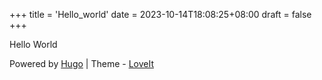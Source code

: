 +++
title = 'Hello_world'
date = 2023-10-14T18:08:25+08:00
draft = false
+++

Hello World 

Powered by [Hugo](https://gohugo.io/ "Hugo 0.119.0") | Theme - [ LoveIt](https://github.com/dillonzq/LoveIt "LoveIt 0.2.11")

